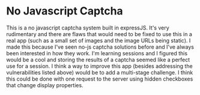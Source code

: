 # No Javascript Captcha
This is a no javascript captcha system built in expressJS. It's very rudimentary and there are flaws that would need to be fixed to use this in a real app (such as a small set of images and the image URLs being static). I made this because I've seen no-js captcha solutions before and I've always been interested in how they work. I'm learning sessions and I figured this would be a cool and storing the results of a captcha seemed like a perfect use for a session. I think a way to improve this app (besides addressing the vulnerabilities listed above) would be to add a multi-stage challenge. I think this could be done with one request to the server using hidden checkboxes that change display properties.